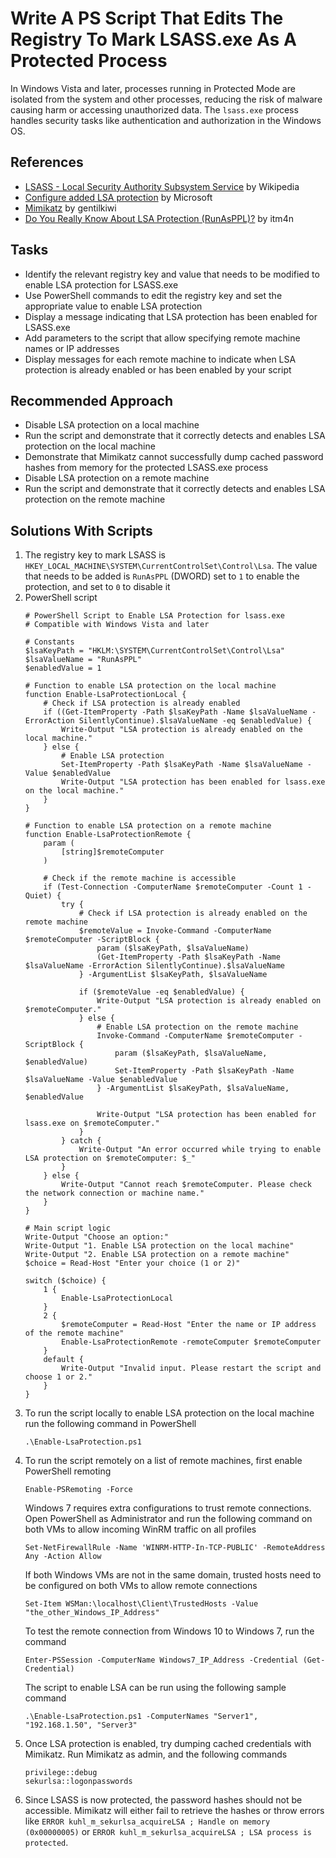 # Write A PS Script That Edits The Registry To Mark LSASS.exe As A Protected Process
In Windows Vista and later, processes running in Protected Mode are isolated from the system and other processes, reducing the risk of malware causing harm or accessing unauthorized data. The `lsass.exe` process handles security tasks like authentication and authorization in the Windows OS.

## References
- [LSASS - Local Security Authority Subsystem Service](https://en.wikipedia.org/wiki/Local_Security_Authority_Subsystem_Service) by Wikipedia
- [Configure added LSA protection](https://learn.microsoft.com/en-us/windows-server/security/credentials-protection-and-management/configuring-additional-lsa-protection) by Microsoft
- [Mimikatz](https://github.com/gentilkiwi/mimikatz) by gentilkiwi
- [Do You Really Know About LSA Protection (RunAsPPL)?](https://itm4n.github.io/lsass-runasppl/) by itm4n


## Tasks
- Identify the relevant registry key and value that needs to be modified to enable LSA protection for LSASS.exe
- Use PowerShell commands to edit the registry key and set the appropriate value to enable LSA protection
- Display a message indicating that LSA protection has been enabled for LSASS.exe
- Add parameters to the script that allow specifying remote machine names or IP addresses
- Display messages for each remote machine to indicate when LSA protection is already enabled or has been enabled by your script


## Recommended Approach
- Disable LSA protection on a local machine
- Run the script and demonstrate that it correctly detects and enables LSA protection on the local machine
- Demonstrate that Mimikatz cannot successfully dump cached password hashes from memory for the protected LSASS.exe process
- Disable LSA protection on a remote machine
- Run the script and demonstrate that it correctly detects and enables LSA protection on the remote machine


## Solutions With Scripts
1. The registry key to mark LSASS is `HKEY_LOCAL_MACHINE\SYSTEM\CurrentControlSet\Control\Lsa`. The value that needs to be added is `RunAsPPL` (DWORD) set to `1` to enable the protection, and set to `0` to disable it
2. PowerShell script
   ```
   # PowerShell Script to Enable LSA Protection for lsass.exe
   # Compatible with Windows Vista and later
   
   # Constants
   $lsaKeyPath = "HKLM:\SYSTEM\CurrentControlSet\Control\Lsa"
   $lsaValueName = "RunAsPPL"
   $enabledValue = 1
   
   # Function to enable LSA protection on the local machine
   function Enable-LsaProtectionLocal {
       # Check if LSA protection is already enabled
       if ((Get-ItemProperty -Path $lsaKeyPath -Name $lsaValueName -ErrorAction SilentlyContinue).$lsaValueName -eq $enabledValue) {
           Write-Output "LSA protection is already enabled on the local machine."
       } else {
           # Enable LSA protection
           Set-ItemProperty -Path $lsaKeyPath -Name $lsaValueName -Value $enabledValue
           Write-Output "LSA protection has been enabled for lsass.exe on the local machine."
       }
   }
   
   # Function to enable LSA protection on a remote machine
   function Enable-LsaProtectionRemote {
       param (
           [string]$remoteComputer
       )
   
       # Check if the remote machine is accessible
       if (Test-Connection -ComputerName $remoteComputer -Count 1 -Quiet) {
           try {
               # Check if LSA protection is already enabled on the remote machine
               $remoteValue = Invoke-Command -ComputerName $remoteComputer -ScriptBlock {
                   param ($lsaKeyPath, $lsaValueName)
                   (Get-ItemProperty -Path $lsaKeyPath -Name $lsaValueName -ErrorAction SilentlyContinue).$lsaValueName
               } -ArgumentList $lsaKeyPath, $lsaValueName
   
               if ($remoteValue -eq $enabledValue) {
                   Write-Output "LSA protection is already enabled on $remoteComputer."
               } else {
                   # Enable LSA protection on the remote machine
                   Invoke-Command -ComputerName $remoteComputer -ScriptBlock {
                       param ($lsaKeyPath, $lsaValueName, $enabledValue)
                       Set-ItemProperty -Path $lsaKeyPath -Name $lsaValueName -Value $enabledValue
                   } -ArgumentList $lsaKeyPath, $lsaValueName, $enabledValue
   
                   Write-Output "LSA protection has been enabled for lsass.exe on $remoteComputer."
               }
           } catch {
               Write-Output "An error occurred while trying to enable LSA protection on $remoteComputer: $_"
           }
       } else {
           Write-Output "Cannot reach $remoteComputer. Please check the network connection or machine name."
       }
   }
   
   # Main script logic
   Write-Output "Choose an option:"
   Write-Output "1. Enable LSA protection on the local machine"
   Write-Output "2. Enable LSA protection on a remote machine"
   $choice = Read-Host "Enter your choice (1 or 2)"
   
   switch ($choice) {
       1 {
           Enable-LsaProtectionLocal
       }
       2 {
           $remoteComputer = Read-Host "Enter the name or IP address of the remote machine"
           Enable-LsaProtectionRemote -remoteComputer $remoteComputer
       }
       default {
           Write-Output "Invalid input. Please restart the script and choose 1 or 2."
       }
   }
   ```
3. To run the script locally to enable LSA protection on the local machine run the following command in PowerShell
   ```
   .\Enable-LsaProtection.ps1
   ```
4. To run the script remotely on a list of remote machines, first enable PowerShell remoting
   ```
   Enable-PSRemoting -Force
   ```
   Windows 7 requires extra configurations to trust remote connections. Open PowerShell as Administrator and run the following command on both VMs to allow incoming WinRM traffic on all profiles
   ```
   Set-NetFirewallRule -Name 'WINRM-HTTP-In-TCP-PUBLIC' -RemoteAddress Any -Action Allow
   ```
   If both Windows VMs are not in the same domain, trusted hosts need to be configured on both VMs to allow remote connections
   ```
   Set-Item WSMan:\localhost\Client\TrustedHosts -Value "the_other_Windows_IP_Address"
   ```
   To test the remote connection from Windows 10 to Windows 7, run the command
   ```
   Enter-PSSession -ComputerName Windows7_IP_Address -Credential (Get-Credential)
   ```
   The script to enable LSA can be run using the following sample command
   ```
   .\Enable-LsaProtection.ps1 -ComputerNames "Server1", "192.168.1.50", "Server3"
   ```
5. Once LSA protection is enabled, try dumping cached credentials with Mimikatz. Run Mimikatz as admin, and the following commands
   ```
   privilege::debug
   sekurlsa::logonpasswords
   ```
6. Since LSASS is now protected, the password hashes should not be accessible. Mimikatz will either fail to retrieve the hashes or throw errors like `ERROR kuhl_m_sekurlsa_acquireLSA ; Handle on memory (0x00000005)` or `ERROR kuhl_m_sekurlsa_acquireLSA ; LSA process is protected`.

